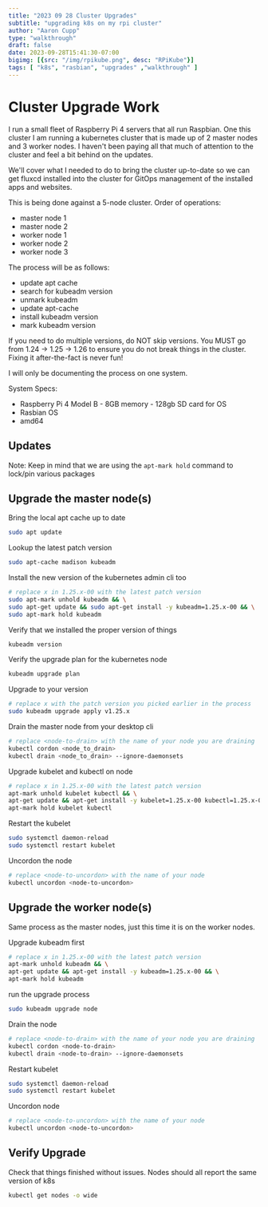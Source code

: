 ```yaml
---
title: "2023 09 28 Cluster Upgrades"
subtitle: "upgrading k8s on my rpi cluster"
author: "Aaron Cupp"
type: "walkthrough"
draft: false
date: 2023-09-28T15:41:30-07:00
bigimg: [{src: "/img/rpikube.png", desc: "RPiKube"}]
tags: [ "k8s", "rasbian", "upgrades" ,"walkthrough" ]
---
```


# Cluster Upgrade Work

I run a small fleet of Raspberry Pi 4 servers that all run Raspbian.  One this cluster I am running a kubernetes cluster that is made up of 2 master nodes and 3 worker nodes.
I haven't been paying all that much of attention to the cluster and feel a bit behind on the updates.

We'll cover what I needed to do to bring the cluster up-to-date so we can get fluxcd installed into the cluster for GitOps management of the installed apps and websites.

This is being done against a 5-node cluster. 
Order of operations:
- master node 1
- master node 2
- worker node 1
- worker node 2
- worker node 3

The process will be as follows:
- update apt cache
- search for kubeadm version
- unmark kubeadm
- update apt-cache
- install kubeadm version
- mark kubeadm version 

If you need to do multiple versions, do NOT skip versions.  You MUST go from 1.24 -> 1.25 -> 1.26 to ensure you do not break things in the cluster.  Fixing it after-the-fact is never fun!

I will only be documenting the process on one system.

System Specs:
- Raspberry Pi 4 Model B - 8GB memory - 128gb SD card for OS
- Rasbian OS
- amd64 


## Updates

Note: Keep in mind that we are using the `apt-mark hold` command to lock/pin various packages


## Upgrade the master node(s)
Bring the local apt cache up to date
```bash
sudo apt update
```

Lookup the latest patch version
```bash
sudo apt-cache madison kubeadm
```

Install the new version of the kubernetes admin cli too
```bash
# replace x in 1.25.x-00 with the latest patch version
sudo apt-mark unhold kubeadm && \
sudo apt-get update && sudo apt-get install -y kubeadm=1.25.x-00 && \
sudo apt-mark hold kubeadm
```

Verify that we installed the proper version of things
```bash
kubeadm version
```

Verify the upgrade plan for the kubernetes node
```bash
kubeadm upgrade plan
```

Upgrade to your version
```bash
# replace x with the patch version you picked earlier in the process
sudo kubeadm upgrade apply v1.25.x
```

Drain the master node from your desktop cli
```bash
# replace <node-to-drain> with the name of your node you are draining
kubectl cordon <node_to_drain>
kubectl drain <node_to_drain> --ignore-daemonsets
```

Upgrade kubelet and kubectl on node
```bash
# replace x in 1.25.x-00 with the latest patch version
apt-mark unhold kubelet kubectl && \
apt-get update && apt-get install -y kubelet=1.25.x-00 kubectl=1.25.x-00 && \
apt-mark hold kubelet kubectl
```

Restart the kubelet
```bash
sudo systemctl daemon-reload
sudo systemctl restart kubelet
```

Uncordon the node
```bash
# replace <node-to-uncordon> with the name of your node
kubectl uncordon <node-to-uncordon>
```


## Upgrade the worker node(s)

Same process as the master nodes, just this time it is on the worker nodes.

Upgrade kubeadm first
```bash
# replace x in 1.25.x-00 with the latest patch version
apt-mark unhold kubeadm && \
apt-get update && apt-get install -y kubeadm=1.25.x-00 && \
apt-mark hold kubeadm
```

run the upgrade process
```bash
sudo kubeadm upgrade node
```

Drain the node
```bash
# replace <node-to-drain> with the name of your node you are draining
kubectl cordon <node-to-drain>
kubectl drain <node-to-drain> --ignore-daemonsets
```

Restart kubelet
```bash
sudo systemctl daemon-reload
sudo systemctl restart kubelet
```

Uncordon node
```bash
# replace <node-to-uncordon> with the name of your node
kubectl uncordon <node-to-uncordon>
```


## Verify Upgrade

Check that things finished without issues.  Nodes should all report the same version of k8s
```bash
kubectl get nodes -o wide
```